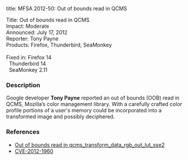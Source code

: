 title: MFSA 2012-50: Out of bounds read in QCMS

<p>
<span class="label">Title:</span>      Out of bounds read in QCMS<br/>
<span class="label">Impact:</span>     Moderate<br/>
<span class="label">Announced:</span>  July 17, 2012<br/>
<span class="label">Reporter:</span>   Tony Payne<br/>
<span class="label">Products:</span>   Firefox, Thunderbird, SeaMonkey<br/>
<br/>
<span class="label">Fixed in:</span>   Firefox 14<br/>
<span class="label">&#160;</span>      Thunderbird 14<br/>
<span class="label">&#160;</span>      SeaMonkey 2.11<br/>
</p>


<h3>Description</h3>

<p>Google developer <strong>Tony Payne</strong> reported an out of bounds (OOB)
read in QCMS, Mozilla&#8217;s color management library. With a carefully crafted color profile portions of a user's memory could be incorporated into a transformed image and possibly deciphered. 
</p>


<h3>References</h3>

<ul>
  <li><a href="https://bugzilla.mozilla.org/show_bug.cgi?id=761014">
       Out of bounds read in qcms_transform_data_rgb_out_lut_sse2</a></li>
  <li><a href="http://cve.mitre.org/cgi-bin/cvename.cgi?name=CVE-2012-1960" class="ex-ref">CVE-2012-1960</a></li>
</ul>



